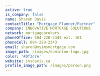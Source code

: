 ```yaml
---
active: true
is_company: false
name: Sharon Davis
contactTitle: "Mortgage Planner/Partner"
company: INNOVATIVE MORTGAGE SOLUTIONS
network: mortgagebrokers
phoneOffice: 604-220-2343 ext. 101
phoneCell: 604-220-2343
email: sharon@myimsmortgage.com
image_path: /images/dominion-logo.jpg
color: '#0f2d7e'
website: imsdavis.ca
profile_image_path: /images/person.png
---
```

